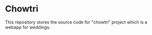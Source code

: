 # Chowtri
This repository stores the source code for "chowtri" project which is a webapp for weddings.
